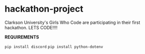 # hackathon-project
Clarkson University's Girls Who Code are participating in their first hackathon. LETS CODE!!!!

**REQUIREMENTS**

`pip install discord`
`pip install python-dotenv`
